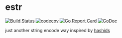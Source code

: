 # estr
[![Build Status](https://travis-ci.org/wusphinx/estr.svg?branch=master)](https://travis-ci.org/wusphinx/estr)
[![codecov](https://codecov.io/gh/wusphinx/estr/branch/master/graph/badge.svg)](https://codecov.io/gh/wusphinx/estr)
[![Go Report Card](https://goreportcard.com/badge/github.com/wusphinx/estr)](https://goreportcard.com/report/github.com/wusphinx/estr)
[![GoDoc](https://godoc.org/github.com/wusphinx/estr?status.svg)](https://godoc.org/github.com/wusphinx/estr)

just another string encode way inspired by [hashids](https://hashids.org/)
